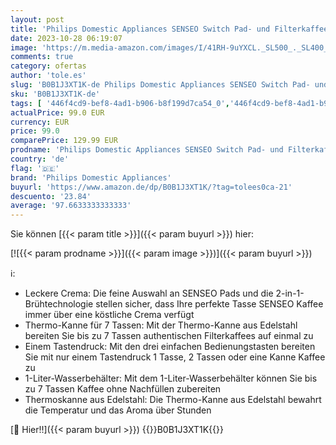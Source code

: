 ```yaml
---
layout: post
title: 'Philips Domestic Appliances SENSEO Switch Pad- und Filterkaffeemaschine  2-in-1-Brühtechnologie  1-Liter-Wasserbehälter  7 Tassen in einem Durchgang  Weiß  HD6592/04 '
date: 2023-10-28 06:19:07
image: 'https://m.media-amazon.com/images/I/41RH-9uYXCL._SL500_._SL400_.jpg'
comments: true
category: ofertas
author: 'tole.es'
slug: 'B0B1J3XT1K-de Philips Domestic Appliances SENSEO Switch Pad- und...'
sku: 'B0B1J3XT1K-de'
tags: [ '446f4cd9-bef8-4ad1-b906-b8f199d7ca54_0','446f4cd9-bef8-4ad1-b906-b8f199d7ca54_8801','Arborist Merchandising Root','Geschenkideen: Preiswerte Kaffemaschinen','Kaffee, Tee & Espresso','Kaffeemaschinen & -zubereiter','Küche, Haushalt & Wohnen','Küche, Kochen & Backen','Self Service','Special Features Stores','philips domestic appliances','🇩🇪', ]
actualPrice: 99.0 EUR
currency: EUR
price: 99.0
comparePrice: 129.99 EUR
prodname: 'Philips Domestic Appliances SENSEO Switch Pad- und Filterkaffeemaschine  2-in-1-Brühtechnologie  1-Liter-Wasserbehälter  7 Tassen in einem Durchgang  Weiß  HD6592/04 '
country: 'de'
flag: '🇩🇪'
brand: 'Philips Domestic Appliances'
buyurl: 'https://www.amazon.de/dp/B0B1J3XT1K/?tag=tolees0ca-21'
descuento: '23.84'
average: '97.6633333333333'
---
```


Sie können [{{< param title >}}]({{< param buyurl >}}) hier:

[![{{< param prodname >}}]({{< param image >}})]({{< param buyurl >}})

ℹ️:

- Leckere Crema: Die feine Auswahl an SENSEO Pads und die 2-in-1-Brühtechnologie stellen sicher, dass Ihre perfekte Tasse SENSEO Kaffee immer über eine köstliche Crema verfügt
- Thermo-Kanne für 7 Tassen: Mit der Thermo-Kanne aus Edelstahl bereiten Sie bis zu 7 Tassen authentischen Filterkaffees auf einmal zu
- Einem Tastendruck: Mit den drei einfachen Bedienungstasten bereiten Sie mit nur einem Tastendruck 1 Tasse, 2 Tassen oder eine Kanne Kaffee zu
- 1-Liter-Wasserbehälter: Mit dem 1-Liter-Wasserbehälter können Sie bis zu 7 Tassen Kaffee ohne Nachfüllen zubereiten
- Thermoskanne aus Edelstahl: Die Thermo-Kanne aus Edelstahl bewahrt die Temperatur und das Aroma über Stunden

[🛒 Hier!!]({{< param buyurl >}})
{{<world>}}B0B1J3XT1K{{</world>}}
